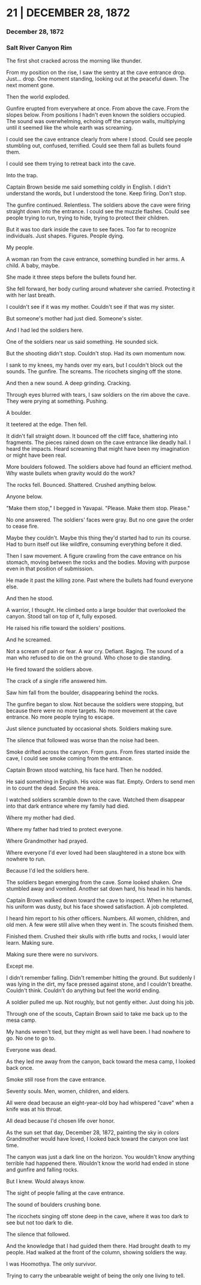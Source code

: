 # 21  |  DECEMBER 28, 1872

### December 28, 1872
### Salt River Canyon Rim
The first shot cracked across the morning like thunder.

From my position on the rise, I saw the sentry at the cave entrance drop. Just... drop. One moment standing, looking out at the peaceful dawn. The next moment gone.

Then the world exploded.

Gunfire erupted from everywhere at once. From above the cave. From the slopes below. From positions I hadn't even known the soldiers occupied. The sound was overwhelming, echoing off the canyon walls, multiplying until it seemed like the whole earth was screaming.

I could see the cave entrance clearly from where I stood. Could see people stumbling out, confused, terrified. Could see them fall as bullets found them.

I could see them trying to retreat back into the cave.

Into the trap.

Captain Brown beside me said something coldly in English. I didn't understand the words, but I understood the tone. Keep firing. Don't stop.

The gunfire continued. Relentless. The soldiers above the cave were firing straight down into the entrance. I could see the muzzle flashes. Could see people trying to run, trying to hide, trying to protect their children.

But it was too dark inside the cave to see faces. Too far to recognize individuals. Just shapes. Figures. People dying.

My people.

A woman ran from the cave entrance, something bundled in her arms. A child. A baby, maybe.

She made it three steps before the bullets found her.

She fell forward, her body curling around whatever she carried. Protecting it with her last breath.

I couldn't see if it was my mother. Couldn't see if that was my sister.

But someone's mother had just died. Someone's sister.

And I had led the soldiers here.

One of the soldiers near us said something. He sounded sick.

But the shooting didn't stop. Couldn't stop. Had its own momentum now.

I sank to my knees, my hands over my ears, but I couldn't block out the sounds. The gunfire. The screams. The ricochets singing off the stone.

And then a new sound. A deep grinding. Cracking.

Through eyes blurred with tears, I saw soldiers on the rim above the cave. They were prying at something. Pushing.

A boulder.

It teetered at the edge. Then fell.

It didn't fall straight down. It bounced off the cliff face, shattering into fragments. The pieces rained down on the cave entrance like deadly hail. I heard the impacts. Heard screaming that might have been my imagination or might have been real.

More boulders followed. The soldiers above had found an efficient method. Why waste bullets when gravity would do the work?

The rocks fell. Bounced. Shattered. Crushed anything below.

Anyone below.

"Make them stop," I begged in Yavapai. "Please. Make them stop. Please."

No one answered. The soldiers' faces were gray. But no one gave the order to cease fire.

Maybe they couldn't. Maybe this thing they'd started had to run its course. Had to burn itself out like wildfire, consuming everything before it died.

Then I saw movement. A figure crawling from the cave entrance on his stomach, moving between the rocks and the bodies. Moving with purpose even in that position of submission.

He made it past the killing zone. Past where the bullets had found everyone else.

And then he stood.

A warrior, I thought. He climbed onto a large boulder that overlooked the canyon. Stood tall on top of it, fully exposed.

He raised his rifle toward the soldiers' positions.

And he screamed.

Not a scream of pain or fear. A war cry. Defiant. Raging. The sound of a man who refused to die on the ground. Who chose to die standing.

He fired toward the soldiers above.

The crack of a single rifle answered him.

Saw him fall from the boulder, disappearing behind the rocks.

The gunfire began to slow. Not because the soldiers were stopping, but because there were no more targets. No more movement at the cave entrance. No more people trying to escape.

Just silence punctuated by occasional shots. Soldiers making sure.

The silence that followed was worse than the noise had been.

Smoke drifted across the canyon. From guns. From fires started inside the cave, I could see smoke coming from the entrance.

Captain Brown stood watching, his face hard. Then he nodded.

He said something in English. His voice was flat. Empty. Orders to send men in to count the dead. Secure the area.

I watched soldiers scramble down to the cave. Watched them disappear into that dark entrance where my family had died.

Where my mother had died.

Where my father had tried to protect everyone.

Where Grandmother had prayed.

Where everyone I'd ever loved had been slaughtered in a stone box with nowhere to run.

Because I'd led the soldiers here.

The soldiers began emerging from the cave. Some looked shaken. One stumbled away and vomited. Another sat down hard, his head in his hands.

Captain Brown walked down toward the cave to inspect. When he returned, his uniform was dusty, but his face showed satisfaction. A job completed.

I heard him report to his other officers. Numbers. All women, children, and old men. A few were still alive when they went in. The scouts finished them.

Finished them. Crushed their skulls with rifle butts and rocks, I would later learn. Making sure.

Making sure there were no survivors.

Except me.

I didn't remember falling. Didn't remember hitting the ground. But suddenly I was lying in the dirt, my face pressed against stone, and I couldn't breathe. Couldn't think. Couldn't do anything but feel the world ending.

A soldier pulled me up. Not roughly, but not gently either. Just doing his job.

Through one of the scouts, Captain Brown said to take me back up to the mesa camp.

My hands weren't tied, but they might as well have been. I had nowhere to go. No one to go to.

Everyone was dead.

As they led me away from the canyon, back toward the mesa camp, I looked back once.

Smoke still rose from the cave entrance.

Seventy souls. Men, women, children, and elders.

All were dead because an eight-year-old boy had whispered "cave" when a knife was at his throat.

All dead because I'd chosen life over honor.

As the sun set that day, December 28, 1872, painting the sky in colors Grandmother would have loved, I looked back toward the canyon one last time.

The canyon was just a dark line on the horizon. You wouldn't know anything terrible had happened there. Wouldn't know the world had ended in stone and gunfire and falling rocks.

But I knew. Would always know.

The sight of people falling at the cave entrance.

The sound of boulders crushing bone.

The ricochets singing off stone deep in the cave, where it was too dark to see but not too dark to die.

The silence that followed.

And the knowledge that I had guided them there. Had brought death to my people. Had walked at the front of the column, showing soldiers the way.

I was Hoomothya. The only survivor.

Trying to carry the unbearable weight of being the only one living to tell.
